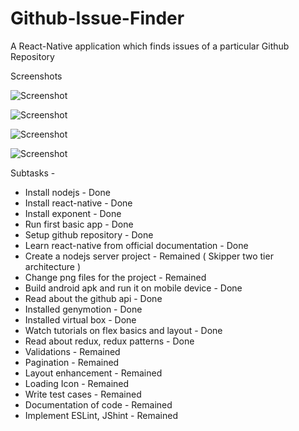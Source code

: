 # Github-Issue-Finder
A React-Native application which finds issues of a particular Github Repository


Screenshots 

![Screenshot](screenshots/1.jpeg)

![Screenshot](screenshots/2.jpeg)

![Screenshot](screenshots/3.jpeg)

![Screenshot](screenshots/4.jpeg)



Subtasks -

* Install nodejs - Done
* Install react-native - Done
* Install exponent - Done
* Run first basic app - Done
* Setup github repository - Done
* Learn react-native from official documentation - Done
* Create a nodejs server project - Remained ( Skipper two tier architecture )
* Change png files for the project - Remained
* Build android apk and run it on mobile device - Done
* Read about the github api - Done
* Installed genymotion - Done
* Installed virtual box - Done
* Watch tutorials on flex basics and layout - Done
* Read about redux, redux patterns - Done
* Validations - Remained
* Pagination - Remained
* Layout enhancement - Remained
* Loading Icon - Remained 
* Write test cases - Remained
* Documentation of code - Remained 
* Implement ESLint, JShint - Remained   


